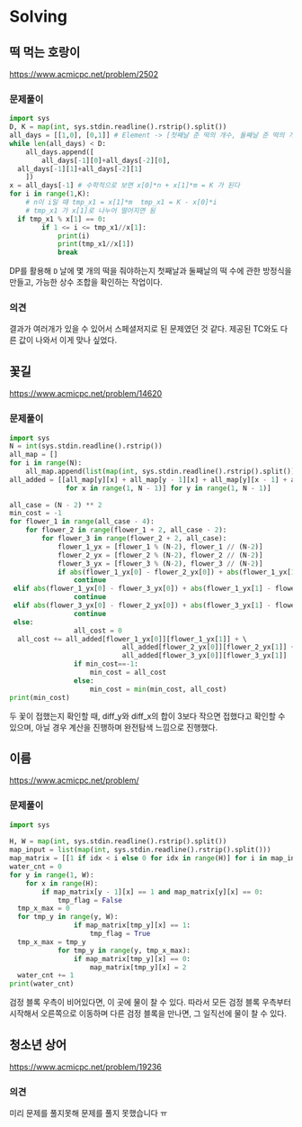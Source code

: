 ﻿
# Solving﻿  

## 떡 먹는 호랑이
https://www.acmicpc.net/problem/2502
### 문제풀이  
```python  
import sys  
D, K = map(int, sys.stdin.readline().rstrip().split())  
all_days = [[1,0], [0,1]] # Element -> [첫째날 준 떡의 개수, 둘째날 준 떡의 개수]  
while len(all_days) < D:  
    all_days.append([  
        all_days[-1][0]+all_days[-2][0],  
  all_days[-1][1]+all_days[-2][1]  
    ])  
x = all_days[-1] # 수학적으로 보면 x[0]*n + x[1]*m = K 가 된다  
for i in range(1,K):  
    # n이 i일 때 tmp_x1 = x[1]*m  tmp_x1 = K - x[0]*i  
    # tmp_x1 가 x[1]로 나누어 떨어지면 됨  
  if tmp_x1 % x[1] == 0:  
        if 1 <= i <= tmp_x1//x[1]:  
            print(i)  
            print(tmp_x1//x[1])  
            break
```
DP를 활용해 `D` 날에 몇 개의 떡을 줘야하는지 첫째날과 둘째날의 떡 수에 관한 방정식을 만들고, 가능한 상수 조합을 확인하는 작업이다.

### 의견
결과가 여러개가 있을 수 있어서 스페셜저지로 된 문제였던 것 같다. 제공된 TC와도 다른 값이 나와서 이게 맞나 싶었다.


## 꽃길
https://www.acmicpc.net/problem/14620
### 문제풀이  
```python  
import sys  
N = int(sys.stdin.readline().rstrip())  
all_map = []  
for i in range(N):  
    all_map.append(list(map(int, sys.stdin.readline().rstrip().split())))  
all_added = [[all_map[y][x] + all_map[y - 1][x] + all_map[y][x - 1] + all_map[y + 1][x] + all_map[y][x + 1]  
              for x in range(1, N - 1)] for y in range(1, N - 1)]  
  
all_case = (N - 2) ** 2  
min_cost = -1  
for flower_1 in range(all_case - 4):  
    for flower_2 in range(flower_1 + 2, all_case - 2):  
        for flower_3 in range(flower_2 + 2, all_case):  
            flower_1_yx = [flower_1 % (N-2), flower_1 // (N-2)]  
            flower_2_yx = [flower_2 % (N-2), flower_2 // (N-2)]  
            flower_3_yx = [flower_3 % (N-2), flower_3 // (N-2)]  
            if abs(flower_1_yx[0] - flower_2_yx[0]) + abs(flower_1_yx[1] - flower_2_yx[1]) < 3:  
                continue  
 elif abs(flower_1_yx[0] - flower_3_yx[0]) + abs(flower_1_yx[1] - flower_3_yx[1]) < 3:  
                continue  
 elif abs(flower_3_yx[0] - flower_2_yx[0]) + abs(flower_3_yx[1] - flower_2_yx[1]) < 3:  
                continue  
 else:  
                all_cost = 0  
  all_cost += all_added[flower_1_yx[0]][flower_1_yx[1]] + \  
                            all_added[flower_2_yx[0]][flower_2_yx[1]] + \  
                            all_added[flower_3_yx[0]][flower_3_yx[1]]  
                if min_cost==-1:  
                    min_cost = all_cost  
                else:  
                    min_cost = min(min_cost, all_cost)  
print(min_cost)
```
두 꽃이 접했는지 확인할 때, diff_y와 diff_x의 합이 3보다 작으면 접했다고 확인할 수 있으며, 아닐 경우 계산을 진행하며 완전탐색 느낌으로 진행했다.


## 이름
https://www.acmicpc.net/problem/
### 문제풀이  
```python  
import sys  
  
H, W = map(int, sys.stdin.readline().rstrip().split())  
map_input = list(map(int, sys.stdin.readline().rstrip().split()))  
map_matrix = [[1 if idx < i else 0 for idx in range(H)] for i in map_input]  
water_cnt = 0  
for y in range(1, W):  
    for x in range(H):  
        if map_matrix[y - 1][x] == 1 and map_matrix[y][x] == 0:  
            tmp_flag = False  
  tmp_x_max = 0  
  for tmp_y in range(y, W):  
                if map_matrix[tmp_y][x] == 1:  
                    tmp_flag = True  
  tmp_x_max = tmp_y  
            for tmp_y in range(y, tmp_x_max):  
                if map_matrix[tmp_y][x] == 0:  
                    map_matrix[tmp_y][x] = 2  
  water_cnt += 1  
print(water_cnt)
```
검정 블록 우측이 비어있다면, 이 곳에 물이 찰 수 있다. 따라서 모든 검정 블록 우측부터 시작해서 오른쪽으로 이동하며 다른 검정 블록을 만나면, 그 일직선에 물이 찰 수 있다.


## 청소년 상어
https://www.acmicpc.net/problem/19236
### 의견
미리 문제를 풀지못해  문제를 풀지 못했습니다 ㅠ
